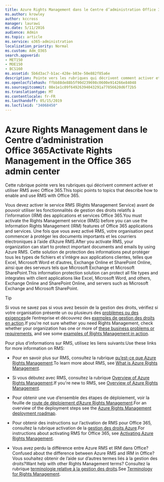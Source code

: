 ```yaml
---
title: Azure Rights Management dans le Centre d’administration Office 365
ms.author: krowley
author: kccross
manager: laurawi
ms.date: 5/11/2016
audience: Admin
ms.topic: article
ms.service: o365-administration
localization_priority: Normal
ms.custom: Adm_O365
search.appverid:
- MET150
- MOE150
- BCS160
ms.assetid: 5b6d3ac7-b1ac-428e-b03e-50e882f85a6e
description: Pointe vers les rubriques qui décrivent comment activer et utiliser le service gestion des droits avec Office 365.
ms.openlocfilehash: ffbb88de88b5f90d239698c0600e914266e84048
ms.sourcegitcommit: 08e1e1c09f64926394043291a77856620d6f72b5
ms.translationtype: MT
ms.contentlocale: fr-FR
ms.lasthandoff: 05/15/2019
ms.locfileid: "34068450"
---
```

# <a name="activate-rights-management-in-the-office-365-admin-center"></a><span data-ttu-id="2eff7-103">Azure Rights Management dans le Centre d’administration Office 365</span><span class="sxs-lookup"><span data-stu-id="2eff7-103">Activate Rights Management in the Office 365 admin center</span></span>

<span data-ttu-id="2eff7-104">Cette rubrique pointe vers les rubriques qui décrivent comment activer et utiliser RMS avec Office 365.</span><span class="sxs-lookup"><span data-stu-id="2eff7-104">This topic points to topics that describe how to enable and use RMS with Office 365.</span></span>
  
<span data-ttu-id="2eff7-105">Vous devez activer le service RMS (Rights Management Service) avant de pouvoir utiliser les fonctionnalités de gestion des droits relatifs à l’information (IRM) des applications et services Office 365.</span><span class="sxs-lookup"><span data-stu-id="2eff7-105">You must activate the Rights Management service (RMS) before you can use the Information Rights Management (IRM) features of Office 365 applications and services.</span></span> <span data-ttu-id="2eff7-106">Une fois que vous avez activé RMS, votre organisation peut commencer à protéger les documents importants et les courriers électroniques à l’aide d’Azure RMS.</span><span class="sxs-lookup"><span data-stu-id="2eff7-106">After you activate RMS, your organization can start to protect important documents and emails by using Azure RMS.</span></span> <span data-ttu-id="2eff7-107">Cette solution de protection des informations peut protéger tous les types de fichiers et s’intègre aux applications clientes, telles que Excel, Microsoft Word et d’autres, Exchange Online et SharePoint Online, ainsi que des serveurs tels que Microsoft Exchange et Microsoft SharePoint.</span><span class="sxs-lookup"><span data-stu-id="2eff7-107">This information protection solution can protect all file types and integrates with client applications like Excel, Microsoft Word, and others, Exchange Online and SharePoint Online, and servers such as Microsoft Exchange and Microsoft SharePoint.</span></span>
  
> [!TIP]
> <span data-ttu-id="2eff7-108">Si vous ne savez pas si vous avez besoin de la gestion des droits, vérifiez si votre organisation présente un ou plusieurs des [problèmes ou des exigences](https://docs.microsoft.com/rights-management/understand-explore/azure-rms-problems-it-solves)de l’entreprise et découvrez des [exemples de gestion des droits en action](https://docs.microsoft.com/rights-management/understand-explore/what-admins-users-see).</span><span class="sxs-lookup"><span data-stu-id="2eff7-108">If you're not sure whether you need Rights Management, check whether your organization has one or more of [these business problems or requirements](https://docs.microsoft.com/rights-management/understand-explore/azure-rms-problems-it-solves), and see some [examples of Rights Management in action](https://docs.microsoft.com/rights-management/understand-explore/what-admins-users-see).</span></span> 
  
<span data-ttu-id="2eff7-109">Pour plus d’informations sur RMS, utilisez les liens suivants:</span><span class="sxs-lookup"><span data-stu-id="2eff7-109">Use these links for more information on RMS:</span></span>
  
- <span data-ttu-id="2eff7-110">Pour en savoir plus sur RMS, consultez la rubrique [qu’est-ce que Azure Rights Management](https://docs.microsoft.com/rights-management/understand-explore/what-is-azure-rms).</span><span class="sxs-lookup"><span data-stu-id="2eff7-110">To learn more about RMS, see [What is Azure Rights Management](https://docs.microsoft.com/rights-management/understand-explore/what-is-azure-rms).</span></span>
    
- <span data-ttu-id="2eff7-111">Si vous débutez avec RMS, consultez la rubrique [Overview of Azure Rights Management](https://docs.microsoft.com/rights-management/understand-explore/azure-rights-management).</span><span class="sxs-lookup"><span data-stu-id="2eff7-111">If you're new to RMS, see [Overview of Azure Rights Management](https://docs.microsoft.com/rights-management/understand-explore/azure-rights-management).</span></span>
    
- <span data-ttu-id="2eff7-112">Pour obtenir une vue d’ensemble des étapes de déploiement, voir la feuille de [route de déploiement d’Azure Rights Management](https://docs.microsoft.com/rights-management/plan-design/deployment-roadmap).</span><span class="sxs-lookup"><span data-stu-id="2eff7-112">For an overview of the deployment steps see the [Azure Rights Management deployment roadmap](https://docs.microsoft.com/rights-management/plan-design/deployment-roadmap).</span></span>
    
- <span data-ttu-id="2eff7-113">Pour obtenir des instructions sur l’activation de RMS pour Office 365, consultez la rubrique activation de la [gestion des droits Azure](https://technet.microsoft.com/library/jj658941.aspx).</span><span class="sxs-lookup"><span data-stu-id="2eff7-113">For instructions about activating RMS for Office 365, see [Activating Azure Rights Management](https://technet.microsoft.com/library/jj658941.aspx).</span></span>
    
- <span data-ttu-id="2eff7-114">Vous avez perdu la différence entre Azure RMS et IRM dans Office?</span><span class="sxs-lookup"><span data-stu-id="2eff7-114">Confused about the difference between Azure RMS and IRM in Office?</span></span> <span data-ttu-id="2eff7-115">Vous souhaitez obtenir de l’aide sur d’autres termes liés à la gestion des droits?</span><span class="sxs-lookup"><span data-stu-id="2eff7-115">Want help with other Rights Management terms?</span></span> <span data-ttu-id="2eff7-116">Consultez la rubrique [terminologie relative à la gestion des droits](https://technet.microsoft.com/library/dn595132.aspx).</span><span class="sxs-lookup"><span data-stu-id="2eff7-116">See [Terminology for Rights Management](https://technet.microsoft.com/library/dn595132.aspx).</span></span>
    

